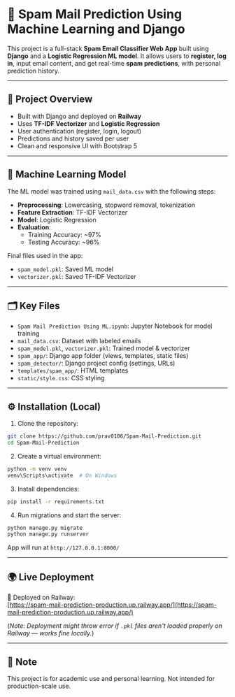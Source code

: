 # 📧 Spam Mail Prediction Using Machine Learning and Django

This project is a full-stack **Spam Email Classifier Web App** built using **Django** and a **Logistic Regression ML model**. It allows users to **register, log in**, input email content, and get real-time **spam predictions**, with personal prediction history.
   
---     
         
## 📁 Project Overview       

- Built with Django and deployed on **Railway**
- Uses **TF-IDF Vectorizer** and **Logistic Regression**
- User authentication (register, login, logout)
- Predictions and history saved per user
- Clean and responsive UI with Bootstrap 5

---

## 🧠 Machine Learning Model 

The ML model was trained using `mail_data.csv` with the following steps:

- **Preprocessing**: Lowercasing, stopword removal, tokenization
- **Feature Extraction**: TF-IDF Vectorizer
- **Model**: Logistic Regression
- **Evaluation**:
  - Training Accuracy: ~97%
  - Testing Accuracy: ~96%

Final files used in the app:

- `spam_model.pkl`: Saved ML model  
- `vectorizer.pkl`: Saved TF-IDF Vectorizer

---

## 🗂️ Key Files

- `Spam Mail Prediction Using ML.ipynb`: Jupyter Notebook for model training  
- `mail_data.csv`: Dataset with labeled emails  
- `spam_model.pkl`, `vectorizer.pkl`: Trained model & vectorizer  
- `spam_app/`: Django app folder (views, templates, static files)  
- `spam_detector/`: Django project config (settings, URLs)  
- `templates/spam_app/`: HTML templates  
- `static/style.css`: CSS styling  

---

## ⚙️ Installation (Local)

1. Clone the repository:

```bash
git clone https://github.com/prav0106/Spam-Mail-Prediction.git
cd Spam-Mail-Prediction
```

2. Create a virtual environment:

```bash
python -m venv venv
venv\Scripts\activate  # On Windows
```

3. Install dependencies:

```bash
pip install -r requirements.txt
```

4. Run migrations and start the server:

```bash
python manage.py migrate
python manage.py runserver
```

App will run at `http://127.0.0.1:8000/`

---

## 🌍 Live Deployment

🔗 Deployed on Railway:  
[https://spam-mail-prediction-production.up.railway.app/](https://spam-mail-prediction-production.up.railway.app/)

(*Note: Deployment might throw error if `.pkl` files aren't loaded properly on Railway — works fine locally.*)

---

## 📌 Note

This project is for academic use and personal learning. Not intended for production-scale use.
